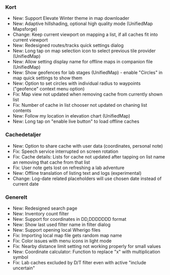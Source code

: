 ### Kort
- New: Support Elevate Winter theme in map downloader
- New: Adaptive hillshading, optional high quality mode (UnifiedMap Mapsforge)
- Change: Keep current viewport on mapping a list, if all caches fit into current viewport
- New: Redesigned routes/tracks quick settings dialog
- New: Long tap on map selection icon to select previous tile provider (UnifiedMap)
- New: Allow setting display name for offline maps in companion file (UnifiedMap)
- New: Show geofences for lab stages (UnifiedMap) - enable "Circles" in map quick settings to show them
- New: Option to set circles with individual radius to waypoints ("geofence" context menu option)
- Fix: Map view not updated when removing cache from currently shown list
- Fix: Number of cache in list chooser not updated on chaning list contents
- New: Follow my location in elevation chart (UnifiedMap)
- New: Long tap on "enable live button" to load offline caches

### Cachedetaljer
- New: Option to share cache with user data (coordinates, personal note)
- Fix: Speech service interrupted on screen rotation
- Fix: Cache details: Lists for cache not updated after tapping on list name an removing that cache from that list
- Fix: User note gets lost on refreshing a lab adventure
- New: Offline translation of listing text and logs (experimental)
- Change: Log-date related placeholders will use chosen date instead of current date

### Generelt
- New: Redesigned search page
- New: Inventory count filter
- New: Support for coordinates in DD,DDDDDDD format
- New: Show last used filter name in filter dialog
- New: Support opening local Wherigo files
- Fix: Importing local map file gets random map name
- Fix: Color issues with menu icons in light mode
- Fix: Nearby distance limit setting not working properly for small values
- New: Coordinate calculator: Function to replace "x" with multiplication symbol
- Fix: Lab caches excluded by D/T filter even with active "include uncertain"
